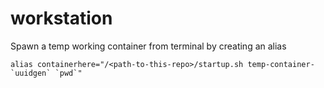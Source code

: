 # workstation

Spawn a temp working container from terminal by creating an alias

```
alias containerhere="/<path-to-this-repo>/startup.sh temp-container-`uuidgen` `pwd`"
```
